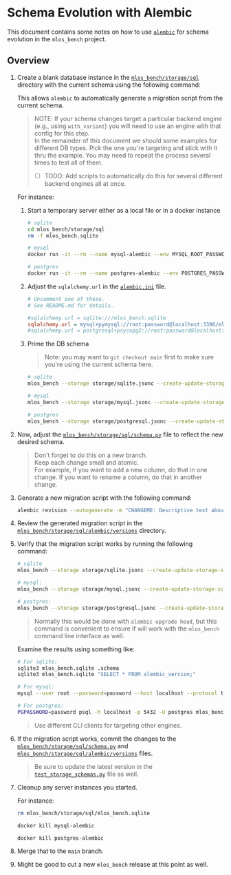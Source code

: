 # Schema Evolution with Alembic

This document contains some notes on how to use [`alembic`](https://alembic.sqlalchemy.org/en/latest/) for schema evolution in the `mlos_bench` project.

## Overview

1. Create a blank database instance in the [`mlos_bench/storage/sql`](../) directory with the current schema using the following command:

   This allows `alembic` to automatically generate a migration script from the current schema.

   > NOTE: If your schema changes target a particular backend engine (e.g., using `with_variant`) you will need to use an engine with that config for this step.
   > \
   > In the remainder of this document we should some examples for different DB types.
   > Pick the one you're targeting and stick with it thru the example.
   > You may need to repeat the process several times to test all of them.
   >
   > - [ ] TODO: Add scripts to automatically do this for several different backend engines all at once.

   For instance:

   1. Start a temporary server either as a local file or in a docker instance

      ```sh
      # sqlite
      cd mlos_bench/storage/sql
      rm -f mlos_bench.sqlite
      ```

      ```sh
      # mysql
      docker run -it --rm --name mysql-alembic --env MYSQL_ROOT_PASSWORD=password --env MYSQL_DATABASE=mlos_bench -p 3306:3306 mysql:latest
      ```

      ```sh
      # postgres
      docker run -it --rm --name postgres-alembic --env POSTGRES_PASSWORD=password --env POSTGRES_DB=mlos_bench -p 5432:5432 postgres:latest
      ```

   1. Adjust the `sqlalchemy.url` in the [`alembic.ini`](../alembic.ini) file.

      ```ini
      # Uncomment one of these.
      # See README.md for details.

      #sqlalchemy.url = sqlite:///mlos_bench.sqlite
      sqlalchemy.url = mysql+pymysql://root:password@localhost:3306/mlos_bench
      #sqlalchemy.url = postgresql+psycopg2://root:password@localhost:5432/mlos_bench
      ```

   1. Prime the DB schema

      > Note: you may want to `git checkout main` first to make sure you're using the current schema here.

      ```sh
      # sqlite
      mlos_bench --storage storage/sqlite.jsonc --create-update-storage-schema-only --password=password
      ```

      ```sh
      # mysql
      mlos_bench --storage storage/mysql.jsonc --create-update-storage-schema-only --password=password
      ```

      ```sh
      # postgres
      mlos_bench --storage storage/postgresql.jsonc --create-update-storage-schema-only --password=password
      ```

1. Now, adjust the [`mlos_bench/storage/sql/schema.py`](../schema.py) file to reflect the new desired schema.

   > Don't forget to do this on a new branch.
   > \
   > Keep each change small and atomic.
   > \
   > For example, if you want to add a new column, do that in one change.
   > If you want to rename a column, do that in another change.

1. Generate a new migration script with the following command:

   ```sh
   alembic revision --autogenerate -m "CHANGEME: Descriptive text about the change."
   ```

1. Review the generated migration script in the [`mlos_bench/storage/sql/alembic/versions`](./versions/) directory.

1. Verify that the migration script works by running the following command:

   ```sh
   # sqlite
   mlos_bench --storage storage/sqlite.jsonc --create-update-storage-schema-only
   ```

   ```sh
   # mysql:
   mlos_bench --storage storage/mysql.jsonc --create-update-storage-schema-only --password=password
   ```

   ```sh
   # postgres:
   mlos_bench --storage storage/postgresql.jsonc --create-update-storage-schema-only --password=password
   ```

   > Normally this would be done with `alembic upgrade head`, but this command is convenient to ensure if will work with the `mlos_bench` command line interface as well.

   Examine the results using something like:

   ```sh
   # For sqlite:
   sqlite3 mlos_bench.sqlite .schema
   sqlite3 mlos_bench.sqlite "SELECT * FROM alembic_version;"
   ```

   ```sh
   # For mysql:
   mysql --user root --password=password --host localhost --protocol tcp --database mlos_bench -e "SHOW TABLES; SELECT * FROM alembic_version;"
   ```

   ```sh
   # For postgres:
   PGPASSWORD=password psql -h localhost -p 5432 -U postgres mlos_bench -c "SELECT table_name FROM information_schema.tables WHERE table_schema='public' and table_catalog='mlos_bench'; SELECT * FROM alembic_version;"
   ```

   > Use different CLI clients for targeting other engines.

1. If the migration script works, commit the changes to the [`mlos_bench/storage/sql/schema.py`](../schema.py) and [`mlos_bench/storage/sql/alembic/versions`](./versions/) files.

   > Be sure to update the latest version in the [`test_storage_schemas.py`](../../../tests/storage/sql/test_storage_schemas.py) file as well.

1. Cleanup any server instances you started.

   For instance:

   ```sh
   rm mlos_bench/storage/sql/mlos_bench.sqlite
   ```

   ```sh
   docker kill mysql-alembic
   ```

   ```sh
   docker kill postgres-alembic
   ```

1. Merge that to the `main` branch.

1. Might be good to cut a new `mlos_bench` release at this point as well.
